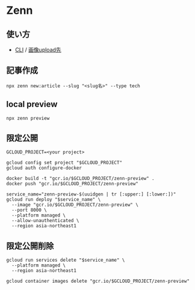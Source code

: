 # Zenn

## 使い方
- [CLI](https://zenn.dev/zenn/articles/zenn-cli-guide) /  [画像upload先](https://zenn.dev/dashboard/uploader)

## 記事作成
```
npx zenn new:article --slug "<slug名>" --type tech
```

## local preview
```
npx zenn preview
```

## 限定公開

```
GCLOUD_PROJECT=<your project>

gcloud config set project "$GCLOUD_PROJECT"
gcloud auth configure-docker

docker build -t "gcr.io/$GCLOUD_PROJECT/zenn-preview" .
docker push "gcr.io/$GCLOUD_PROJECT/zenn-preview"

service_name="zenn-preview-$(uuidgen | tr [:upper:] [:lower:])"
gcloud run deploy "$service_name" \
  --image "gcr.io/$GCLOUD_PROJECT/zenn-preview" \
  --port 8000 \
  --platform managed \
  --allow-unauthenticated \
  --region asia-northeast1
```

## 限定公開削除
```
gcloud run services delete "$service_name" \
  --platform managed \
  --region asia-northeast1

gcloud container images delete "gcr.io/$GCLOUD_PROJECT/zenn-preview"
```

